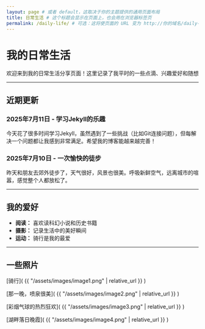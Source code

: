 ```yaml
---
layout: page # 或者 default，这取决于你的主题提供的通用页面布局
title: 日常生活 # 这个标题会显示在页面上，也会用在浏览器标签页
permalink: /daily-life/ # 可选：这将使页面的 URL 变为 http://你的域名/daily-life/
---
```


# 我的日常生活

欢迎来到我的日常生活分享页面！这里记录了我平时的一些点滴、兴趣爱好和随想

---

## 近期更新

### 2025年7月11日 - 学习Jekyll的乐趣

今天花了很多时间学习Jekyll，虽然遇到了一些挑战（比如Git连接问题），但每解决一个问题都让我感到非常满足。希望我的博客能越来越完善！

### 2025年7月10日 - 一次愉快的徒步

昨天和朋友去郊外徒步了，天气很好，风景也很美。呼吸新鲜空气，远离城市的喧嚣，感觉整个人都放松了。

---

## 我的爱好

* **阅读：** 喜欢读科幻小说和历史书籍
* **摄影：** 记录生活中的美好瞬间
* **运动：** 骑行是我的最爱

---

## 一些照片

[骑行]( {{ "/assets/images/image1.png" | relative_url }} )

[那一晚，喷泉很美]( {{ "/assets/images/image2.png" | relative_url }} )

[彩烟气球的热烈狂欢]( {{ "/assets/images/image3.png" | relative_url }} )

[湖畔落日晚霞]( {{ "/assets/images/image4.png" | relative_url }} )







